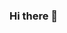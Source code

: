 ### Hi there 👋

<!--
**s4meb0dy/s4meb0dy** is a ✨ _special_ ✨ repository because its `README.md` (this file) appears on your GitHub profile.

Little about me

- 🔭 I’m currently working on React projects 
- 🌱 I’m currently learning Golang
- 👯 I’m looking to collaborate on Go and React projects
- 🤔 I’m looking for help with job opportunity
- 💬 Ask me about anything
- 📫 How to reach me: antonbond2004@gmail.com
- 😄 Pronouns: Him/They/Them
- ⚡ Fun fact: Love playing PC games and watch interesting films
-->
